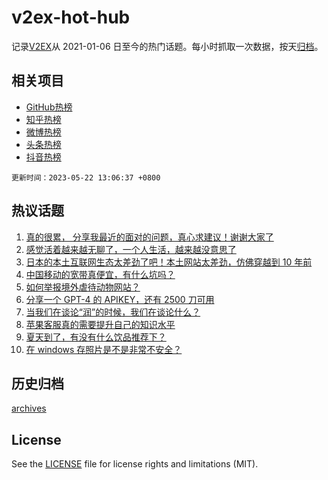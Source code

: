 # v2ex-hot-hub

 记录[V2EX](https://www.v2ex.com/)从 2021-01-06 日至今的热门话题。每小时抓取一次数据，按天[归档](archives)。
 
 ## 相关项目

- [GitHub热榜](https://github.com/snaildev/github-hot-hub)
- [知乎热榜](https://github.com/snaildev/zhihu-hot-hub)
- [微博热榜](https://github.com/snaildev/weibo-hot-hub)
- [头条热榜](https://github.com/snaildev/toutiao-hot-hub)
- [抖音热榜](https://github.com/snaildev/douyin-hot-hub)


 `更新时间：2023-05-22 13:06:37 +0800`

## 热议话题

1. [真的很累， 分享我最近的面对的问题，真心求建议！谢谢大家了](https://www.v2ex.com/t/941726)
1. [感觉活着越来越无聊了，一个人生活，越来越没意思了](https://www.v2ex.com/t/941697)
1. [日本的本土互联网生态太差劲了吧！本土网站太差劲，仿佛穿越到 10 年前](https://www.v2ex.com/t/941787)
1. [中国移动的宽带真便宜，有什么坑吗？](https://www.v2ex.com/t/941695)
1. [如何举报境外虐待动物网站？](https://www.v2ex.com/t/941832)
1. [分享一个 GPT-4 的 APIKEY，还有 2500 刀可用](https://www.v2ex.com/t/941797)
1. [当我们在谈论“润”的时候，我们在谈论什么？](https://www.v2ex.com/t/941704)
1. [苹果客服真的需要提升自己的知识水平](https://www.v2ex.com/t/941680)
1. [夏天到了，有没有什么饮品推荐下？](https://www.v2ex.com/t/941827)
1. [在 windows 存照片是不是非常不安全？](https://www.v2ex.com/t/941736)

## 历史归档

[archives](archives)

## License

See the [LICENSE](LICENSE) file for license rights and limitations (MIT).

